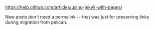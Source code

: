 https://help.github.com/articles/using-jekyll-with-pages/

New posts *don't* need a permalink -- that was just for preserving links during migration from pelican.